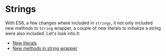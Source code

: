 # Strings
With ES6, a few changes where included in `strings`, it not only included new methods to `String` wrapper, 
a couple of new literals to initialize a string were also included. Let's look into it:

* [New literals](https://github.com/anirudh-modi/JS-essentials/blob/master/ES2015/Strings/new%20literals.md)
* [New methods in string wrapper](https://github.com/anirudh-modi/JS-essentials/blob/master/ES2015/Strings/stringMethods.md)
